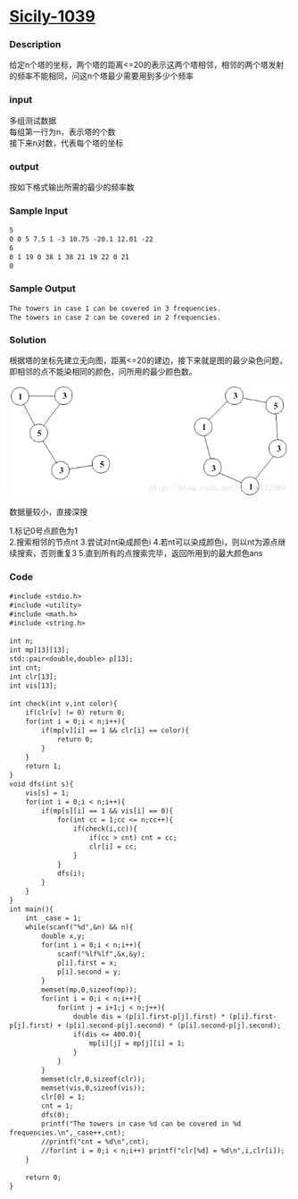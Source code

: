 # [Sicily-1039](https://vjudge.net/contest/220690#problem/E)  

### Description  
给定n个塔的坐标，两个塔的距离<=20的表示这两个塔相邻，相邻的两个塔发射的频率不能相同，问这n个塔最少需要用到多少个频率  
  
### input    
多组测试数据  
每组第一行为n，表示塔的个数  
接下来n对数，代表每个塔的坐标  
  
### output   
按如下格式输出所需的最少的频率数

  
### Sample Input  
```
5
0 0 5 7.5 1 -3 10.75 -20.1 12.01 -22
6
0 1 19 0 38 1 38 21 19 22 0 21
0
```

### Sample Output  
```
The towers in case 1 can be covered in 3 frequencies.
The towers in case 2 can be covered in 2 frequencies.
```
  
### Solution
根据塔的坐标先建立无向图，距离<=20的建边，接下来就是图的最少染色问题，即相邻的点不能染相同的颜色，问所用的最少颜色数。

![](https://github.com/tosim/acm-code/raw/master/solutions/resources/sicily-1039-img1.gif)  

数据量较小，直接深搜

1.标记0号点颜色为1  
2.搜索相邻的节点nt
3.尝试对nt染成颜色i
4.若nt可以染成颜色i，则以nt为源点继续搜索，否则重复3
5.直到所有的点搜索完毕，返回所用到的最大颜色ans

### Code
```
#include <stdio.h>
#include <utility>
#include <math.h>
#include <string.h>

int n;
int mp[13][13];
std::pair<double,double> p[13];
int cnt;
int clr[13];
int vis[13];

int check(int v,int color){
	if(clr[v] != 0) return 0;
	for(int i = 0;i < n;i++){
		if(mp[v][i] == 1 && clr[i] == color){
			return 0;
		}
	}
	return 1;
}
void dfs(int s){
	vis[s] = 1;
	for(int i = 0;i < n;i++){
		if(mp[s][i] == 1 && vis[i] == 0){
			for(int cc = 1;cc <= n;cc++){
				if(check(i,cc)){
					if(cc > cnt) cnt = cc;
					clr[i] = cc;
				}
			}
			dfs(i);
		}	
	}
}
int main(){	
	int _case = 1;
	while(scanf("%d",&n) && n){
		double x,y;
		for(int i = 0;i < n;i++){
			scanf("%lf%lf",&x,&y);
			p[i].first = x;
			p[i].second = y;
		}
		memset(mp,0,sizeof(mp));
		for(int i = 0;i < n;i++){
			for(int j = i+1;j < n;j++){
				double dis = (p[i].first-p[j].first) * (p[i].first-p[j].first) + (p[i].second-p[j].second) * (p[i].second-p[j].second);
				if(dis <= 400.0){
					mp[i][j] = mp[j][i] = 1;
				}
			}
		} 
		memset(clr,0,sizeof(clr));
		memset(vis,0,sizeof(vis));
		clr[0] = 1;
		cnt = 1;
		dfs(0);
		printf("The towers in case %d can be covered in %d frequencies.\n",_case++,cnt);
		//printf("cnt = %d\n",cnt);
		//for(int i = 0;i < n;i++) printf("clr[%d] = %d\n",i,clr[i]);
	}

	return 0;
}


```




























